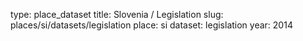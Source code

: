 type: place_dataset
title: Slovenia / Legislation
slug: places/si/datasets/legislation
place: si
dataset: legislation
year: 2014
